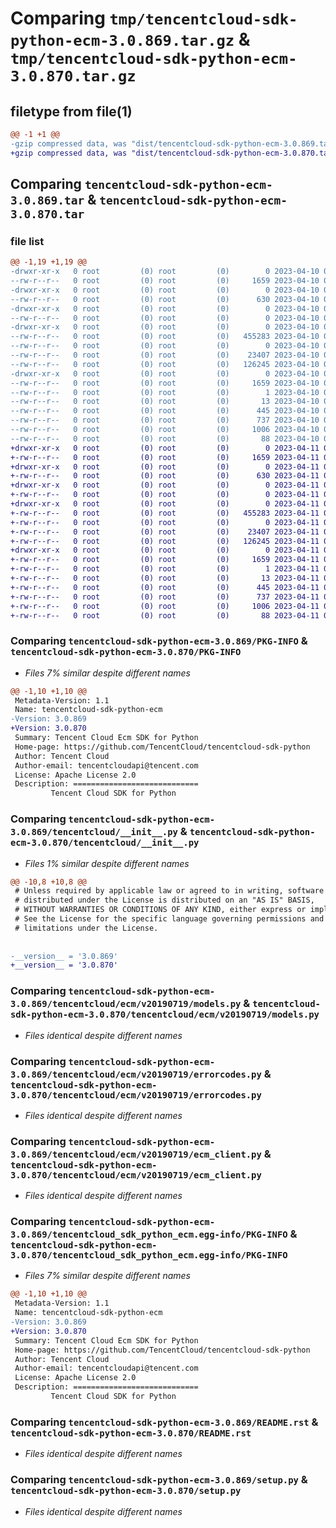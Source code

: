 # Comparing `tmp/tencentcloud-sdk-python-ecm-3.0.869.tar.gz` & `tmp/tencentcloud-sdk-python-ecm-3.0.870.tar.gz`

## filetype from file(1)

```diff
@@ -1 +1 @@
-gzip compressed data, was "dist/tencentcloud-sdk-python-ecm-3.0.869.tar", last modified: Mon Apr 10 03:04:46 2023, max compression
+gzip compressed data, was "dist/tencentcloud-sdk-python-ecm-3.0.870.tar", last modified: Tue Apr 11 03:37:58 2023, max compression
```

## Comparing `tencentcloud-sdk-python-ecm-3.0.869.tar` & `tencentcloud-sdk-python-ecm-3.0.870.tar`

### file list

```diff
@@ -1,19 +1,19 @@
-drwxr-xr-x   0 root         (0) root         (0)        0 2023-04-10 03:04:46.000000 tencentcloud-sdk-python-ecm-3.0.869/
--rw-r--r--   0 root         (0) root         (0)     1659 2023-04-10 03:04:46.000000 tencentcloud-sdk-python-ecm-3.0.869/PKG-INFO
-drwxr-xr-x   0 root         (0) root         (0)        0 2023-04-10 03:04:46.000000 tencentcloud-sdk-python-ecm-3.0.869/tencentcloud/
--rw-r--r--   0 root         (0) root         (0)      630 2023-04-10 03:04:45.000000 tencentcloud-sdk-python-ecm-3.0.869/tencentcloud/__init__.py
-drwxr-xr-x   0 root         (0) root         (0)        0 2023-04-10 03:04:46.000000 tencentcloud-sdk-python-ecm-3.0.869/tencentcloud/ecm/
--rw-r--r--   0 root         (0) root         (0)        0 2023-04-10 03:04:45.000000 tencentcloud-sdk-python-ecm-3.0.869/tencentcloud/ecm/__init__.py
-drwxr-xr-x   0 root         (0) root         (0)        0 2023-04-10 03:04:46.000000 tencentcloud-sdk-python-ecm-3.0.869/tencentcloud/ecm/v20190719/
--rw-r--r--   0 root         (0) root         (0)   455283 2023-04-10 03:04:45.000000 tencentcloud-sdk-python-ecm-3.0.869/tencentcloud/ecm/v20190719/models.py
--rw-r--r--   0 root         (0) root         (0)        0 2023-04-10 03:04:45.000000 tencentcloud-sdk-python-ecm-3.0.869/tencentcloud/ecm/v20190719/__init__.py
--rw-r--r--   0 root         (0) root         (0)    23407 2023-04-10 03:04:45.000000 tencentcloud-sdk-python-ecm-3.0.869/tencentcloud/ecm/v20190719/errorcodes.py
--rw-r--r--   0 root         (0) root         (0)   126245 2023-04-10 03:04:45.000000 tencentcloud-sdk-python-ecm-3.0.869/tencentcloud/ecm/v20190719/ecm_client.py
-drwxr-xr-x   0 root         (0) root         (0)        0 2023-04-10 03:04:46.000000 tencentcloud-sdk-python-ecm-3.0.869/tencentcloud_sdk_python_ecm.egg-info/
--rw-r--r--   0 root         (0) root         (0)     1659 2023-04-10 03:04:46.000000 tencentcloud-sdk-python-ecm-3.0.869/tencentcloud_sdk_python_ecm.egg-info/PKG-INFO
--rw-r--r--   0 root         (0) root         (0)        1 2023-04-10 03:04:46.000000 tencentcloud-sdk-python-ecm-3.0.869/tencentcloud_sdk_python_ecm.egg-info/dependency_links.txt
--rw-r--r--   0 root         (0) root         (0)       13 2023-04-10 03:04:46.000000 tencentcloud-sdk-python-ecm-3.0.869/tencentcloud_sdk_python_ecm.egg-info/top_level.txt
--rw-r--r--   0 root         (0) root         (0)      445 2023-04-10 03:04:46.000000 tencentcloud-sdk-python-ecm-3.0.869/tencentcloud_sdk_python_ecm.egg-info/SOURCES.txt
--rw-r--r--   0 root         (0) root         (0)      737 2023-04-10 03:04:45.000000 tencentcloud-sdk-python-ecm-3.0.869/README.rst
--rw-r--r--   0 root         (0) root         (0)     1006 2023-04-10 03:04:45.000000 tencentcloud-sdk-python-ecm-3.0.869/setup.py
--rw-r--r--   0 root         (0) root         (0)       88 2023-04-10 03:04:46.000000 tencentcloud-sdk-python-ecm-3.0.869/setup.cfg
+drwxr-xr-x   0 root         (0) root         (0)        0 2023-04-11 03:37:58.000000 tencentcloud-sdk-python-ecm-3.0.870/
+-rw-r--r--   0 root         (0) root         (0)     1659 2023-04-11 03:37:58.000000 tencentcloud-sdk-python-ecm-3.0.870/PKG-INFO
+drwxr-xr-x   0 root         (0) root         (0)        0 2023-04-11 03:37:58.000000 tencentcloud-sdk-python-ecm-3.0.870/tencentcloud/
+-rw-r--r--   0 root         (0) root         (0)      630 2023-04-11 03:37:58.000000 tencentcloud-sdk-python-ecm-3.0.870/tencentcloud/__init__.py
+drwxr-xr-x   0 root         (0) root         (0)        0 2023-04-11 03:37:58.000000 tencentcloud-sdk-python-ecm-3.0.870/tencentcloud/ecm/
+-rw-r--r--   0 root         (0) root         (0)        0 2023-04-11 03:37:58.000000 tencentcloud-sdk-python-ecm-3.0.870/tencentcloud/ecm/__init__.py
+drwxr-xr-x   0 root         (0) root         (0)        0 2023-04-11 03:37:58.000000 tencentcloud-sdk-python-ecm-3.0.870/tencentcloud/ecm/v20190719/
+-rw-r--r--   0 root         (0) root         (0)   455283 2023-04-11 03:37:58.000000 tencentcloud-sdk-python-ecm-3.0.870/tencentcloud/ecm/v20190719/models.py
+-rw-r--r--   0 root         (0) root         (0)        0 2023-04-11 03:37:58.000000 tencentcloud-sdk-python-ecm-3.0.870/tencentcloud/ecm/v20190719/__init__.py
+-rw-r--r--   0 root         (0) root         (0)    23407 2023-04-11 03:37:58.000000 tencentcloud-sdk-python-ecm-3.0.870/tencentcloud/ecm/v20190719/errorcodes.py
+-rw-r--r--   0 root         (0) root         (0)   126245 2023-04-11 03:37:58.000000 tencentcloud-sdk-python-ecm-3.0.870/tencentcloud/ecm/v20190719/ecm_client.py
+drwxr-xr-x   0 root         (0) root         (0)        0 2023-04-11 03:37:58.000000 tencentcloud-sdk-python-ecm-3.0.870/tencentcloud_sdk_python_ecm.egg-info/
+-rw-r--r--   0 root         (0) root         (0)     1659 2023-04-11 03:37:58.000000 tencentcloud-sdk-python-ecm-3.0.870/tencentcloud_sdk_python_ecm.egg-info/PKG-INFO
+-rw-r--r--   0 root         (0) root         (0)        1 2023-04-11 03:37:58.000000 tencentcloud-sdk-python-ecm-3.0.870/tencentcloud_sdk_python_ecm.egg-info/dependency_links.txt
+-rw-r--r--   0 root         (0) root         (0)       13 2023-04-11 03:37:58.000000 tencentcloud-sdk-python-ecm-3.0.870/tencentcloud_sdk_python_ecm.egg-info/top_level.txt
+-rw-r--r--   0 root         (0) root         (0)      445 2023-04-11 03:37:58.000000 tencentcloud-sdk-python-ecm-3.0.870/tencentcloud_sdk_python_ecm.egg-info/SOURCES.txt
+-rw-r--r--   0 root         (0) root         (0)      737 2023-04-11 03:37:58.000000 tencentcloud-sdk-python-ecm-3.0.870/README.rst
+-rw-r--r--   0 root         (0) root         (0)     1006 2023-04-11 03:37:58.000000 tencentcloud-sdk-python-ecm-3.0.870/setup.py
+-rw-r--r--   0 root         (0) root         (0)       88 2023-04-11 03:37:58.000000 tencentcloud-sdk-python-ecm-3.0.870/setup.cfg
```

### Comparing `tencentcloud-sdk-python-ecm-3.0.869/PKG-INFO` & `tencentcloud-sdk-python-ecm-3.0.870/PKG-INFO`

 * *Files 7% similar despite different names*

```diff
@@ -1,10 +1,10 @@
 Metadata-Version: 1.1
 Name: tencentcloud-sdk-python-ecm
-Version: 3.0.869
+Version: 3.0.870
 Summary: Tencent Cloud Ecm SDK for Python
 Home-page: https://github.com/TencentCloud/tencentcloud-sdk-python
 Author: Tencent Cloud
 Author-email: tencentcloudapi@tencent.com
 License: Apache License 2.0
 Description: ============================
         Tencent Cloud SDK for Python
```

### Comparing `tencentcloud-sdk-python-ecm-3.0.869/tencentcloud/__init__.py` & `tencentcloud-sdk-python-ecm-3.0.870/tencentcloud/__init__.py`

 * *Files 1% similar despite different names*

```diff
@@ -10,8 +10,8 @@
 # Unless required by applicable law or agreed to in writing, software
 # distributed under the License is distributed on an "AS IS" BASIS,
 # WITHOUT WARRANTIES OR CONDITIONS OF ANY KIND, either express or implied.
 # See the License for the specific language governing permissions and
 # limitations under the License.
 
 
-__version__ = '3.0.869'
+__version__ = '3.0.870'
```

### Comparing `tencentcloud-sdk-python-ecm-3.0.869/tencentcloud/ecm/v20190719/models.py` & `tencentcloud-sdk-python-ecm-3.0.870/tencentcloud/ecm/v20190719/models.py`

 * *Files identical despite different names*

### Comparing `tencentcloud-sdk-python-ecm-3.0.869/tencentcloud/ecm/v20190719/errorcodes.py` & `tencentcloud-sdk-python-ecm-3.0.870/tencentcloud/ecm/v20190719/errorcodes.py`

 * *Files identical despite different names*

### Comparing `tencentcloud-sdk-python-ecm-3.0.869/tencentcloud/ecm/v20190719/ecm_client.py` & `tencentcloud-sdk-python-ecm-3.0.870/tencentcloud/ecm/v20190719/ecm_client.py`

 * *Files identical despite different names*

### Comparing `tencentcloud-sdk-python-ecm-3.0.869/tencentcloud_sdk_python_ecm.egg-info/PKG-INFO` & `tencentcloud-sdk-python-ecm-3.0.870/tencentcloud_sdk_python_ecm.egg-info/PKG-INFO`

 * *Files 7% similar despite different names*

```diff
@@ -1,10 +1,10 @@
 Metadata-Version: 1.1
 Name: tencentcloud-sdk-python-ecm
-Version: 3.0.869
+Version: 3.0.870
 Summary: Tencent Cloud Ecm SDK for Python
 Home-page: https://github.com/TencentCloud/tencentcloud-sdk-python
 Author: Tencent Cloud
 Author-email: tencentcloudapi@tencent.com
 License: Apache License 2.0
 Description: ============================
         Tencent Cloud SDK for Python
```

### Comparing `tencentcloud-sdk-python-ecm-3.0.869/README.rst` & `tencentcloud-sdk-python-ecm-3.0.870/README.rst`

 * *Files identical despite different names*

### Comparing `tencentcloud-sdk-python-ecm-3.0.869/setup.py` & `tencentcloud-sdk-python-ecm-3.0.870/setup.py`

 * *Files identical despite different names*


